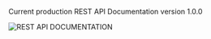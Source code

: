 Current production REST API Documentation version 1.0.0

![REST API DOCUMENTATION](http://myy.haaga-helia.fi/~a1503069/REST-API_1.0.0.png)


